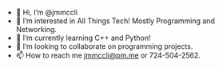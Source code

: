 - 👋 Hi, I’m @jmmccli
- 👀 I’m interested in All Things Tech! Mostly Programming and Networking.
- 🌱 I’m currently learning C++ and Python!
- 💞️ I’m looking to collaborate on programming projects.
- 📫 How to reach me jmmccli@pm.me or 724-504-2562.

<!---
jmmccli/jmmccli is a ✨ special ✨ repository because its `README.md` (this file) appears on your GitHub profile.
You can click the Preview link to take a look at your changes.
--->
